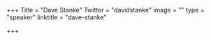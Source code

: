 +++
Title = "Dave Stanke"
Twitter = "davidstanke"
image = ""
type = "speaker"
linktitle = "dave-stanke"

+++


